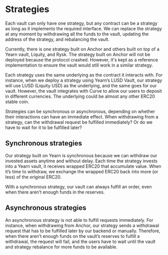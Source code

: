 # Strategies

Each vault can only have one strategy, but any contract can be a strategy as long as it implements the required interface. We can replace the strategy at any moment by withdrawing all the funds to the vault, updating the address of the strategy, and rebalancing the vault.

Currently, there is one strategy built on Anchor and others built on top of a Yearn vault, Liquity, and Rysk. The strategy built on Anchor will not be deployed because the protocol crashed. However, it's kept as a reference implementation to ensure the vault would still work in a similar strategy.

Each strategy uses the same underlying as the contract it interacts with. For instance, when we deploy a strategy using Yearn’s LUSD Vault, our strategy will use LUSD (Liquity USD) as the underlying, and the same goes for our vault. However, the vault integrates with Curve to allow our users to deposit in different currencies. The underlying could be almost any other ERC20 stable coin.

Strategies can be synchronous or asynchronous, depending on whether their interactions can have an immediate effect. When withdrawing from a strategy, can the withdrawal request be fulfilled immediately? Or do we have to wait for it to be fulfilled later?

## **Synchronous strategies**

Our strategy built on Yearn is synchronous because we can withdraw our invested assets anytime and without delay. Each time the strategy invests into a Yearn vault, it receives wrapped ERC20 that accumulate value. When it’s time to withdraw, we exchange the wrapped ERC20 back into more (or less) of the original ERC20.

With a synchronous strategy, our vault can always fulfill an order, even when there aren’t enough funds in the reserves.

## **Asynchronous strategies**

An asynchronous strategy is not able to fulfill requests immediately. For instance, when withdrawing from Anchor, our strategy sends a withdrawal request that has to be fulfilled later by our backend or manually. Therefore, when there aren’t enough funds on the vault’s reserves to fulfill a withdrawal, the request will fail, and the users have to wait until the vault and strategy rebalance for more funds to be available.

